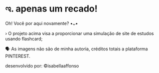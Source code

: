 # ಇ. apenas um recado! 


Oh! Você por aqui novamente? •ᴗ• 

› O projeto acima visa a proporcionar uma simulação de site de estudos usando flashcard;

🗣  As imagens não são de minha autoria, créditos totais a plataforma PINTEREST.

desenvolvido por: ©isabellaaffonso


